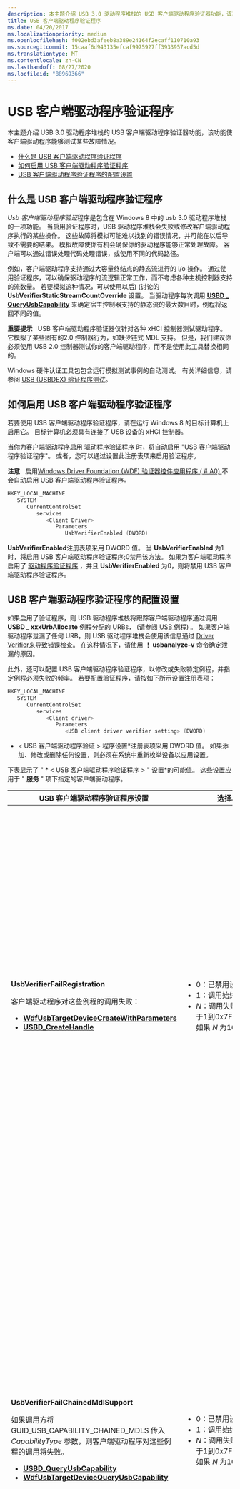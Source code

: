 ```yaml
---
description: 本主题介绍 USB 3.0 驱动程序堆栈的 USB 客户端驱动程序验证器功能，该功能使客户端驱动程序能够测试某些故障情况。
title: USB 客户端驱动程序验证程序
ms.date: 04/20/2017
ms.localizationpriority: medium
ms.openlocfilehash: f002ebd3afeeb8a389e24164f2ecaff110710a93
ms.sourcegitcommit: 15caaf6d943135efcaf9975927ff3933957acd5d
ms.translationtype: MT
ms.contentlocale: zh-CN
ms.lasthandoff: 08/27/2020
ms.locfileid: "88969366"
---
```

# <a name="usb-client-driver-verifier"></a>USB 客户端驱动程序验证程序


本主题介绍 USB 3.0 驱动程序堆栈的 USB 客户端驱动程序验证器功能，该功能使客户端驱动程序能够测试某些故障情况。

-   [什么是 USB 客户端驱动程序验证程序](#what-is-the-usb-client-driver-verifier)
-   [如何启用 USB 客户端驱动程序验证程序](#how-to-enable-the-usb-client-driver-verifier)
-   [USB 客户端驱动程序验证程序的配置设置](#configuration-settings-for-the-usb-client-driver-verifier)

## <a name="what-is-the-usb-client-driver-verifier"></a>什么是 USB 客户端驱动程序验证程序


*Usb 客户端驱动程序验证*程序是包含在 Windows 8 中的 usb 3.0 驱动程序堆栈的一项功能。 当启用验证程序时，USB 驱动程序堆栈会失败或修改客户端驱动程序执行的某些操作。 这些故障将模拟可能难以找到的错误情况，并可能在以后导致不需要的结果。 模拟故障使你有机会确保你的驱动程序能够正常处理故障。 客户端可以通过错误处理代码处理错误，或使用不同的代码路径。

例如，客户端驱动程序支持通过大容量终结点的静态流进行的 i/o 操作。 通过使用验证程序，可以确保驱动程序的流逻辑正常工作，而不考虑各种主机控制器支持的流数量。 若要模拟这种情况，可以使用以后)  (讨论的 **UsbVerifierStaticStreamCountOverride** 设置。 当驱动程序每次调用 [**USBD \_ QueryUsbCapability**](https://docs.microsoft.com/previous-versions/windows/hardware/drivers/hh406230(v=vs.85)) 来确定宿主控制器支持的静态流的最大数目时，例程将返回不同的值。

**重要提示**   USB 客户端驱动程序验证器仅针对各种 xHCI 控制器测试驱动程序。 它模拟了某些固有的2.0 控制器行为，如缺少链式 MDL 支持。 但是，我们建议你必须使用 USB 2.0 控制器测试你的客户端驱动程序，而不是使用此工具替换相同的。

 

Windows 硬件认证工具包包含运行模拟测试事例的自动测试。 有关详细信息，请参阅 [USB (USBDEX) 验证程序测试](https://docs.microsoft.com/previous-versions/windows/hardware/hck/hh998558(v=vs.85))。

## <a name="how-to-enable-the-usb-client-driver-verifier"></a>如何启用 USB 客户端驱动程序验证程序


若要使用 USB 客户端驱动程序验证程序，请在运行 Windows 8 的目标计算机上启用它。 目标计算机必须具有连接了 USB 设备的 xHCI 控制器。

当你为客户端驱动程序启用 [驱动程序验证程序](https://docs.microsoft.com/windows-hardware/drivers/devtest/driver-verifier) 时，将自动启用 "USB 客户端驱动程序验证程序"。 或者，您可以通过设置此注册表项来启用验证程序。

**注意**   启用[Windows Driver Foundation (WDF) 验证器控件应用程序 ( # A0) ](https://docs.microsoft.com/windows-hardware/drivers/devtest/wdf-verifier-control-application)不会自动启用 USB 客户端驱动程序验证程序。

 

```cpp
HKEY_LOCAL_MACHINE
   SYSTEM
      CurrentControlSet
         services
            <Client Driver>
               Parameters
                  UsbVerifierEnabled (DWORD)
```

**UsbVerifierEnabled**注册表项采用 DWORD 值。 当 **UsbVerifierEnabled** 为1时，将启用 USB 客户端驱动程序验证程序;0禁用该方法。 如果为客户端驱动程序启用了 [驱动程序验证程序](https://docs.microsoft.com/windows-hardware/drivers/devtest/driver-verifier) ，并且 **UsbVerifierEnabled** 为0，则将禁用 USB 客户端驱动程序验证程序。

## <a name="configuration-settings-for-the-usb-client-driver-verifier"></a>USB 客户端驱动程序验证程序的配置设置


如果启用了验证程序，则 USB 驱动程序堆栈将跟踪客户端驱动程序通过调用 **USBD \_ xxxUrbAllocate** 例程分配的 URBs， (请参阅 [USB 例程](https://docs.microsoft.com/windows-hardware/drivers/ddi/_usbref/#client)) 。 如果客户端驱动程序泄漏了任何 URB，则 USB 驱动程序堆栈会使用该信息通过 [Driver Verifier](https://docs.microsoft.com/windows-hardware/drivers/devtest/driver-verifier)来导致错误检查。 在这种情况下，请使用 **！ usbanalyze-v** 命令确定泄漏的原因。

此外，还可以配置 USB 客户端驱动程序验证程序，以修改或失败特定例程，并指定例程必须失败的频率。 若要配置验证程序，请按如下所示设置注册表项：

```cpp
HKEY_LOCAL_MACHINE
   SYSTEM
      CurrentControlSet
         services
            <Client driver>
               Parameters
                  <USB client driver verifier setting> (DWORD)
```

* &lt; USB 客户端驱动程序验证 &gt; 程序设置*注册表项采用 DWORD 值。
如果添加、修改或删除任何设置，则必须在系统中重新枚举设备以应用设置。

下表显示了 " * &lt; USB 客户端驱动程序验证程序 &gt; " 设置*的可能值。 这些设置应用于 " **服务** " 项下指定的客户端驱动程序。

<table>
<colgroup>
<col width="33%" />
<col width="33%" />
<col width="33%" />
</colgroup>
<thead>
<tr class="header">
<th>USB 客户端驱动程序验证程序设置</th>
<th>选择以下可能的值之一：</th>
<th>使用模拟 .。。</th>
</tr>
</thead>
<tbody>
<tr class="odd">
<td><p><strong>UsbVerifierFailRegistration</strong></p>
<p>客户端驱动程序对这些例程的调用失败：</p>
<ul>
<li><a href="https://docs.microsoft.com/windows-hardware/drivers/ddi/wdfusb/nf-wdfusb-wdfusbtargetdevicecreatewithparameters" data-raw-source="[&lt;strong&gt;WdfUsbTargetDeviceCreateWithParameters&lt;/strong&gt;](https://docs.microsoft.com/windows-hardware/drivers/ddi/wdfusb/nf-wdfusb-wdfusbtargetdevicecreatewithparameters)"><strong>WdfUsbTargetDeviceCreateWithParameters</strong></a></li>
<li><a href="https://docs.microsoft.com/windows-hardware/drivers/ddi/usbdlib/nf-usbdlib-usbd_createhandle" data-raw-source="[&lt;strong&gt;USBD_CreateHandle&lt;/strong&gt;](https://docs.microsoft.com/windows-hardware/drivers/ddi/usbdlib/nf-usbdlib-usbd_createhandle)"><strong>USBD_CreateHandle</strong></a></li>
</ul></td>
<td><ul>
<li>0：已禁用设置。</li>
<li>1：调用始终失败。</li>
<li><em>N</em>：调用失败，概率为 1/<em>N</em>，其中 <em>N</em> 是介于1到0x7FF 之间的十六进制值。 例如，如果 <em>N</em> 为10。 每10次调用都将失败。</li>
</ul></td>
<td><p><strong>客户端驱动程序注册失败。</strong></p>
<p>客户端驱动程序的其中一个初始化任务是向基础驱动程序堆栈注册自身。 接下来的几个调用中需要注册。</p>
<p>例如，客户端驱动程序调用 <a href="https://docs.microsoft.com/windows-hardware/drivers/ddi/usbdlib/nf-usbdlib-usbd_createhandle" data-raw-source="[&lt;strong&gt;USBD_CreateHandle&lt;/strong&gt;](https://docs.microsoft.com/windows-hardware/drivers/ddi/usbdlib/nf-usbdlib-usbd_createhandle)"><strong>USBD_CreateHandle</strong></a> 进行注册。 假设驱动程序假设例程始终返回 STATUS_SUCCESS，而不实现代码来处理失败。 如果例程返回错误 NTSTATUS 代码，驱动程序可能会无意中忽略该错误，并使用无效的 USBD 句柄继续执行后续调用。</p>
<p>设置允许您对调用失败，以便您可以测试故障代码路径。</p>
<p>注册失败时预期的客户端驱动程序行为：</p>
<ul>
<li><p>驱动程序不应继续正常工作。</p></li>
<li><p>该驱动程序不能导致系统崩溃，也不能通过选择忽略此故障而变得无响应。</p></li>
</ul></td>
</tr>
<tr class="even">
<td><p><strong>UsbVerifierFailChainedMdlSupport</strong></p>
<p>如果调用方将 GUID_USB_CAPABILITY_CHAINED_MDLS 传入 <em>CapabilityType</em> 参数，则客户端驱动程序对这些例程的调用将失败。</p>
<ul>
<li><a href="https://docs.microsoft.com/previous-versions/windows/hardware/drivers/hh406230(v=vs.85)" data-raw-source="[&lt;strong&gt;USBD_QueryUsbCapability&lt;/strong&gt;](https://docs.microsoft.com/previous-versions/windows/hardware/drivers/hh406230(v=vs.85))"><strong>USBD_QueryUsbCapability</strong></a></li>
<li><a href="https://docs.microsoft.com/windows-hardware/drivers/ddi/wdfusb/nf-wdfusb-wdfusbtargetdevicequeryusbcapability" data-raw-source="[&lt;strong&gt;WdfUsbTargetDeviceQueryUsbCapability&lt;/strong&gt;](https://docs.microsoft.com/windows-hardware/drivers/ddi/wdfusb/nf-wdfusb-wdfusbtargetdevicequeryusbcapability)"><strong>WdfUsbTargetDeviceQueryUsbCapability</strong></a></li>
</ul></td>
<td><ul>
<li>0：已禁用设置。</li>
<li>1：调用始终失败。</li>
<li><em>N</em>：调用失败，概率为 1/<em>N</em>，其中 <em>N</em> 是介于1到0x7FF 之间的十六进制值。 例如，如果 <em>N</em> 为10。 每10次调用都将失败。</li>
</ul></td>
<td><p><strong>与不支持链接 MDLs 的主机控制器通信。</strong></p>
<p>为了使客户端驱动程序发送链式 MDLs (参阅 <a href="https://docs.microsoft.com/windows-hardware/drivers/kernel/using-mdls" data-raw-source="[MDL](https://docs.microsoft.com/windows-hardware/drivers/kernel/using-mdls)">MDL</a>) ，USB 驱动程序堆栈和主机控制器必须支持它们。</p>
<p>此设置允许你测试客户端驱动程序向连接到不支持的主机控制器的设备发送链式 MDL 请求时所执行的代码。 无论主机控制器是否支持链接的 MDLs，调用都会失败。</p>
<p>有关 USB 驱动程序堆栈中链接的 MDLs 支持的详细信息，请参阅 <a href="how-to-send-chained-mdls.md" data-raw-source="[How to Send Chained MDLs](how-to-send-chained-mdls.md)">如何发送链式 MDLs</a>。</p>
<p>当主机控制器不支持链接的 MDLs 时，预期的客户端驱动程序行为：</p>
<ul>
<li><p>该驱动程序应在不使用链式 MDLs 的情况下继续执行 i/o 传输。 这样，你还可以确保你的驱动程序适用于 USB 2.0 主机控制器，因为这些控制器不支持链接 MDLs。</p></li>
<li><p>该驱动程序不能导致系统崩溃，也不能通过选择忽略此故障而变得无响应。</p></li>
</ul></td>
</tr>
<tr class="odd">
<td><p><strong>UsbVerifierFailStaticStreamsSupport</strong></p>
<p>如果调用方将 GUID_USB_CAPABILITY_STATIC_STREAMS 传入 <em>CapabilityType</em> 参数，则客户端驱动程序对这些例程的调用将失败。</p>
<ul>
<li><a href="https://docs.microsoft.com/previous-versions/windows/hardware/drivers/hh406230(v=vs.85)" data-raw-source="[&lt;strong&gt;USBD_QueryUsbCapability&lt;/strong&gt;](https://docs.microsoft.com/previous-versions/windows/hardware/drivers/hh406230(v=vs.85))"><strong>USBD_QueryUsbCapability</strong></a></li>
<li><a href="https://docs.microsoft.com/windows-hardware/drivers/ddi/wdfusb/nf-wdfusb-wdfusbtargetdevicequeryusbcapability" data-raw-source="[&lt;strong&gt;WdfUsbTargetDeviceQueryUsbCapability&lt;/strong&gt;](https://docs.microsoft.com/windows-hardware/drivers/ddi/wdfusb/nf-wdfusb-wdfusbtargetdevicequeryusbcapability)"><strong>WdfUsbTargetDeviceQueryUsbCapability</strong></a></li>
</ul></td>
<td><ul>
<li>0：已禁用设置。</li>
<li>1：调用始终失败。</li>
<li><em>N</em>：调用失败，概率为 1/<em>N</em>，其中 <em>N</em> 是介于1到0x7FF 之间的十六进制值。 例如，如果 <em>N</em> 为10。 每10次调用后，调用将失败。</li>
</ul></td>
<td><p><strong>与不支持静态流的主机控制器通信。</strong></p>
<p>为了使客户端驱动程序能够通过大容量终结点的静态流发送 i/o 传输，主机控制器必须支持流。</p>
<p>如果设备连接到不支持流的主机控制器，并且驱动程序尝试执行流 i/o 传输，则这些传输将失败。 此设置允许您在发生此类故障时测试代码。</p>
<p>当主机控制器不支持静态流时，预期的客户端驱动程序行为：</p>
<ul>
<li><p>如果客户端驱动程序要使用不支持流的 xHCI 控制器，则设备必须能够在不使用启用流的大容量终结点的情况下正常工作。</p></li>
<li><p>该驱动程序不能导致系统崩溃，也不能通过选择忽略此故障而变得无响应。</p></li>
</ul></td>
</tr>
<tr class="even">
<td><p><strong>UsbVerifierStaticStreamCountOverride</strong></p>
当客户端通过 GUID_USB_CAPABILITY_STATIC_STREAMS 调用这些例程时，更改 <em>OutputBuffer</em> 参数中接收的值。
<ul>
<li><a href="https://docs.microsoft.com/previous-versions/windows/hardware/drivers/hh406230(v=vs.85)" data-raw-source="[&lt;strong&gt;USBD_QueryUsbCapability&lt;/strong&gt;](https://docs.microsoft.com/previous-versions/windows/hardware/drivers/hh406230(v=vs.85))"><strong>USBD_QueryUsbCapability</strong></a></li>
<li><a href="https://docs.microsoft.com/windows-hardware/drivers/ddi/wdfusb/nf-wdfusb-wdfusbtargetdevicequeryusbcapability" data-raw-source="[&lt;strong&gt;WdfUsbTargetDeviceQueryUsbCapability&lt;/strong&gt;](https://docs.microsoft.com/windows-hardware/drivers/ddi/wdfusb/nf-wdfusb-wdfusbtargetdevicequeryusbcapability)"><strong>WdfUsbTargetDeviceQueryUsbCapability</strong></a></li>
</ul>
<p><em>OutputBuffer</em>值指示宿主控制器支持的静态流的最大数目。</p></td>
<td><ul>
<li>0：已禁用设置。</li>
<li>1：验证程序随机选择 <em>OutputBuffer</em> 值。 此值可用于进行压力测试，因为 <em>OutputBuffer</em> 值不重复，并且调用被测试的变体更多。</li>
<li><p><em>N</em>：指定 <em>OutputBuffer</em> 值。</p>
<p>如果启用了 <em>n</em> 值标志，则 <em>n</em> 必须小于 USB 驱动程序堆栈支持的最大流数。 因此，在设置此标志之前，必须通过成功的调用检索实际值。</p>
<p>如果 <em>N</em> 大于流的最大数目，则忽略此设置。</p></li>
</ul></td>
<td><p><strong>与各种主机控制器通信，每个控制器支持最大流数的不同值。</strong></p>
<p>通过使用此设置，可以确保无论各种主机控制器支持多少个流，驱动程序的流逻辑都有效。</p>
<p>可用于 i/o 传输的流的数量将受到主机控制器支持的流数的限制。</p>
<p>有关如何在客户端驱动程序中支持静态流的信息，请参阅 <a href="how-to-open-streams-in-a-usb-endpoint.md" data-raw-source="[How to Open and Close Static Streams in a USB Bulk Endpoint](how-to-open-streams-in-a-usb-endpoint.md)">如何在 USB 大容量终结点中打开和关闭静态流</a>。</p>
<p>当主机控制器支持的流数少于终结点时，预期的客户端驱动程序行为：</p>
<ul>
<li><p>客户端驱动程序可以选择以较少数量的流执行数据传输。</p></li>
<li><p>该驱动程序不能导致系统崩溃，也不能通过选择忽略此故障而变得无响应。</p></li>
</ul></td>
</tr>
<tr class="odd">
<td><p><strong>UsbVerifierFailEnableStaticStreams</strong></p>
<p>将客户端驱动程序的打开的静态流请求 (URB_FUNCTION_OPEN_STATIC_STREAMS) 失败。</p></td>
<td><ul>
<li>0：已禁用设置。</li>
<li>1：请求始终失败。</li>
<li><em>N</em>：请求失败，概率为 1/<em>N</em>，其中 <em>N</em> 是介于1到0x7FF 之间的十六进制值。 例如，如果 <em>N</em> 为10。 每10次调用，请求会失败。</li>
</ul>
<div class="alert">
<strong>注意</strong>  如果先前对 <a href="https://docs.microsoft.com/previous-versions/windows/hardware/drivers/hh406230(v=vs.85)" data-raw-source="[&lt;strong&gt;USBD_QueryUsbCapability&lt;/strong&gt;](https://docs.microsoft.com/previous-versions/windows/hardware/drivers/hh406230(v=vs.85))"><strong>USBD_QueryUsbCapability</strong></a> 或 <a href="https://docs.microsoft.com/windows-hardware/drivers/ddi/wdfusb/nf-wdfusb-wdfusbtargetdevicequeryusbcapability" data-raw-source="[&lt;strong&gt;WdfUsbTargetDeviceQueryUsbCapability&lt;/strong&gt;](https://docs.microsoft.com/windows-hardware/drivers/ddi/wdfusb/nf-wdfusb-wdfusbtargetdevicequeryusbcapability)"><strong>WdfUsbTargetDeviceQueryUsbCapability</strong></a> 的调用失败，则打开的静态流请求会失败。
</div>
<div>
 
</div></td>
<td><p><strong>与支持静态流但请求因其他原因而失败的主机控制器通信。</strong></p>
<p>例如，你的设备连接到支持流的主机控制器。 客户端驱动程序发送一个打开的流请求，其中包含大量 (的流，以打开超出主机控制器所支持的最大流数量的) 。 USB 驱动程序堆栈将无法通过此类请求。</p>
<p>通过使用此设置，你可以测试打开流请求失败的错误处理代码。</p>
<p>当打开流请求失败时，预期的客户端驱动程序行为：</p>
<ul>
<li><p>驱动程序不应继续正常工作。</p></li>
<li><p>该驱动程序不能导致系统崩溃，也不能通过选择忽略此故障而变得无响应。</p></li>
</ul></td>
</tr>
</tbody>
</table>

 

## <a name="related-topics"></a>相关主题
[**USBD \_ CreateHandle**](https://docs.microsoft.com/windows-hardware/drivers/ddi/usbdlib/nf-usbdlib-usbd_createhandle)  
[**USBD \_ QueryUsbCapability**](https://docs.microsoft.com/previous-versions/windows/hardware/drivers/hh406230(v=vs.85))  
[如何在 USB 批量终结点中打开和关闭静态流](how-to-open-streams-in-a-usb-endpoint.md)  
[如何发送链式 MDLs](how-to-send-chained-mdls.md)  
[USB 诊断和测试指南](usb-driver-testing-guide.md)  



